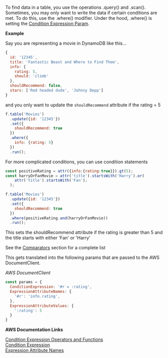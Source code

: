 To find data in a table, you use the operations .query() and .scan(). Sometimes, you may only want to write the data if certain conditions are met. 
To do this, use the .where() modifier. Under the hood, .where() is setting the [Condition Expression Param](http://docs.aws.amazon.com/amazondynamodb/latest/developerguide/Expressions.SpecifyingConditions.html#ConditionExpressionReference).

**Example**

Say you are representing a movie in DynamoDB like this...

```javascript
{
  id: '12345',
  title: 'Fantastic Beast and Where to Find Them',
  info: {
    rating: 5,
    should: 'climb'
  },
  shouldRecommend: false,
  stars: ['Red headed dude', 'Johnny Depp']
}
```

and you only want to update the `shouldRecommend` attribute if the rating = 5

```javascript
f.table('Movies')
  .update({id: '12345'})
  .set({
    shouldRecommend: true
  })
  .where({
    info: {rating: 5}
  })
  .run();
```

For more complicated conditions, you can use condition statements

```javascript
const positiveRating = attr({info:{rating:true}}).gt(5);
const harryOrFanMovie = attr('title').startsWith('Harry').or(
    attr('title').startsWith('Fan');
  );

f.table('Movies')
  .update({id: '12345'})
  .set({
    shouldRecommend: true
  })
  .where(positiveRating.and(harryOrFanMovie))
  .run();
```

This sets the shouldRecommend attribute if the rating is greater than 5 and the title starts with either 'Fan' or 'Harry'

See the [Comparators](/comparators/equal.md) section for a complete list

This gets translated into the following params that are passed to the AWS DocumentClient.

*AWS DocumentClient*

```javascript
const params = {
  ConditionExpression: '#r = :rating',
  ExpressionAttributeNames: {
    '#r': 'info.rating',
  },
  ExpressionAttributeValues: {
    ':rating': 5
  }
}
```

**AWS Documentation Links**

[Condition Expression Operators and Functions](http://docs.aws.amazon.com/amazondynamodb/latest/developerguide/Expressions.SpecifyingConditions.html) <br>
[Condition Expression](http://docs.aws.amazon.com/amazondynamodb/latest/developerguide/Expressions.SpecifyingConditions.html#ConditionExpressionReference) <br>
[Expression Attribute Names]()
